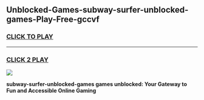 
## Unblocked-Games-subway-surfer-unblocked-games-Play-Free-gccvf
<h3>
<a href="https://premium76.site?title=subway-surfer-unblocked-games&ref=18A">CLICK TO PLAY</a></h3>
<hr>

<h3>
<a href="https://premium76.site?title=subway-surfer-unblocked-games&ref=18A">CLICK 2 PLAY</a>
  
</h3>

<a href="https://premium76.site?title=subway-surfer-unblocked-games&ref=18A"><img src="https://clearcache.store/games.png"></a>


**subway-surfer-unblocked-games games unblocked: Your Gateway to Fun and Accessible Online Gaming**
